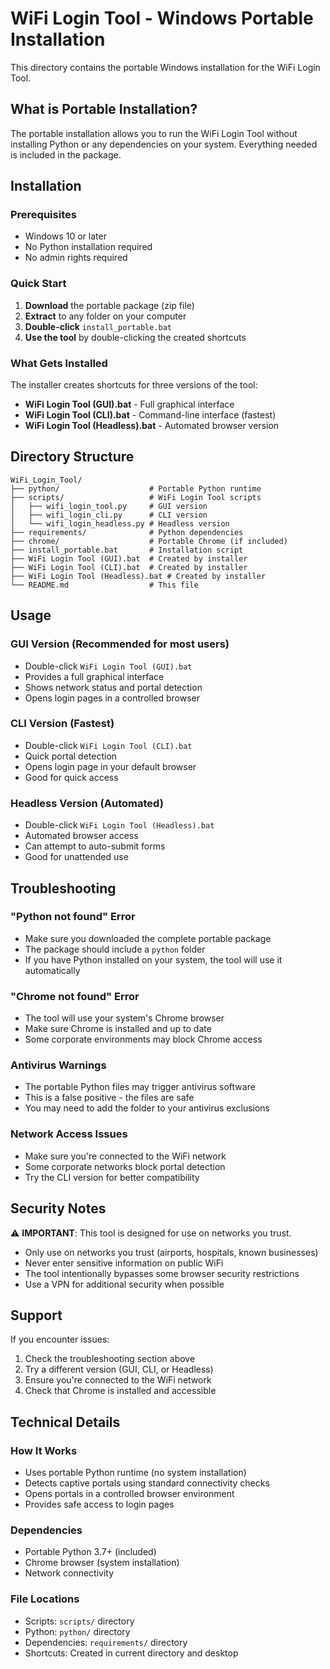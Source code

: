 # WiFi Login Tool - Windows Portable Installation

This directory contains the portable Windows installation for the WiFi Login Tool.

## What is Portable Installation?

The portable installation allows you to run the WiFi Login Tool without installing Python or any dependencies on your system. Everything needed is included in the package.

## Installation

### Prerequisites
- Windows 10 or later
- No Python installation required
- No admin rights required

### Quick Start

1. **Download** the portable package (zip file)
2. **Extract** to any folder on your computer
3. **Double-click** `install_portable.bat`
4. **Use the tool** by double-clicking the created shortcuts

### What Gets Installed

The installer creates shortcuts for three versions of the tool:

- **WiFi Login Tool (GUI).bat** - Full graphical interface
- **WiFi Login Tool (CLI).bat** - Command-line interface (fastest)
- **WiFi Login Tool (Headless).bat** - Automated browser version

## Directory Structure

```
WiFi_Login_Tool/
├── python/                    # Portable Python runtime
├── scripts/                   # WiFi Login Tool scripts
│   ├── wifi_login_tool.py     # GUI version
│   ├── wifi_login_cli.py      # CLI version
│   └── wifi_login_headless.py # Headless version
├── requirements/              # Python dependencies
├── chrome/                    # Portable Chrome (if included)
├── install_portable.bat       # Installation script
├── WiFi Login Tool (GUI).bat  # Created by installer
├── WiFi Login Tool (CLI).bat  # Created by installer
├── WiFi Login Tool (Headless).bat # Created by installer
└── README.md                  # This file
```

## Usage

### GUI Version (Recommended for most users)
- Double-click `WiFi Login Tool (GUI).bat`
- Provides a full graphical interface
- Shows network status and portal detection
- Opens login pages in a controlled browser

### CLI Version (Fastest)
- Double-click `WiFi Login Tool (CLI).bat`
- Quick portal detection
- Opens login page in your default browser
- Good for quick access

### Headless Version (Automated)
- Double-click `WiFi Login Tool (Headless).bat`
- Automated browser access
- Can attempt to auto-submit forms
- Good for unattended use

## Troubleshooting

### "Python not found" Error
- Make sure you downloaded the complete portable package
- The package should include a `python` folder
- If you have Python installed on your system, the tool will use it automatically

### "Chrome not found" Error
- The tool will use your system's Chrome browser
- Make sure Chrome is installed and up to date
- Some corporate environments may block Chrome access

### Antivirus Warnings
- The portable Python files may trigger antivirus software
- This is a false positive - the files are safe
- You may need to add the folder to your antivirus exclusions

### Network Access Issues
- Make sure you're connected to the WiFi network
- Some corporate networks block portal detection
- Try the CLI version for better compatibility

## Security Notes

⚠️ **IMPORTANT**: This tool is designed for use on networks you trust.

- Only use on networks you trust (airports, hospitals, known businesses)
- Never enter sensitive information on public WiFi
- The tool intentionally bypasses some browser security restrictions
- Use a VPN for additional security when possible

## Support

If you encounter issues:

1. Check the troubleshooting section above
2. Try a different version (GUI, CLI, or Headless)
3. Ensure you're connected to the WiFi network
4. Check that Chrome is installed and accessible

## Technical Details

### How It Works
- Uses portable Python runtime (no system installation)
- Detects captive portals using standard connectivity checks
- Opens portals in a controlled browser environment
- Provides safe access to login pages

### Dependencies
- Portable Python 3.7+ (included)
- Chrome browser (system installation)
- Network connectivity

### File Locations
- Scripts: `scripts/` directory
- Python: `python/` directory
- Dependencies: `requirements/` directory
- Shortcuts: Created in current directory and desktop 